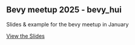 ## Bevy meetup 2025 - bevy_hui

Slides & example for the bevy meetup in January

[View the Slides](https://lommix.github.io/bevy_meetup_2025_bevy_hui/)
